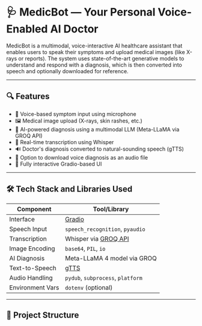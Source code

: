 # 🩺 MedicBot — Your Personal Voice-Enabled AI Doctor

MedicBot is a multimodal, voice-interactive AI healthcare assistant that enables users to speak their symptoms and upload medical images (like X-rays or reports). The system uses state-of-the-art generative models to understand and respond with a diagnosis, which is then converted into speech and optionally downloaded for reference.

---

## 🔍 Features

- 🎤 Voice-based symptom input using microphone
- 🖼️ Medical image upload (X-rays, skin rashes, etc.)
- 🤖 AI-powered diagnosis using a multimodal LLM (Meta-LLaMA via GROQ API)
- 📝 Real-time transcription using Whisper
- 🔊 Doctor's diagnosis converted to natural-sounding speech (gTTS)
- 💾 Option to download voice diagnosis as an audio file
- 🧪 Fully interactive Gradio-based UI

---

## 🛠️ Tech Stack and Libraries Used

| Component        | Tool/Library                         |
|------------------|--------------------------------------|
| Interface        | [Gradio](https://gradio.app/)        |
| Speech Input     | `speech_recognition`, `pyaudio`      |
| Transcription    | Whisper via [GROQ API](https://groq.com/) |
| Image Encoding   | `base64`, `PIL`, `io`                |
| AI Diagnosis     | Meta-LLaMA 4 model via GROQ          |
| Text-to-Speech   | [gTTS](https://pypi.org/project/gTTS/) |
| Audio Handling   | `pydub`, `subprocess`, `platform`    |
| Environment Vars | `dotenv` (optional)                  |

---

## 📁 Project Structure

